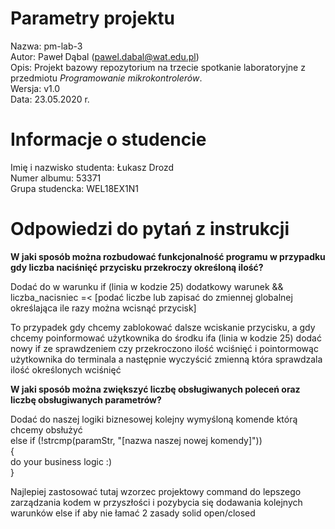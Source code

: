 # Parametry projektu

Nazwa: pm-lab-3  
Autor: Paweł Dąbal (pawel.dabal@wat.edu.pl)  
Opis: Projekt bazowy repozytorium na trzecie spotkanie laboratoryjne z przedmiotu _Programowanie mikrokontrolerów_.  
Wersja: v1.0  
Data: 23.05.2020 r.

# Informacje o studencie

Imię i nazwisko studenta: Łukasz Drozd<br/>
Numer albumu: 53371<br/>
Grupa studencka: WEL18EX1N1<br/>

# Odpowiedzi do pytań z instrukcji
<b>W jaki sposób można rozbudować funkcjonalność programu w przypadku gdy liczba naciśnięć przycisku przekroczy określoną ilość?</b>

Dodać do w warunku if (linia w kodzie 25) dodatkowy warunek && liczba_nacisniec =< [podać liczbe lub zapisać do zmiennej globalnej określająca ile razy można wcisnąć przycisk] 

To przypadek gdy chcemy zablokować dalsze wciskanie przycisku, a gdy chcemy poinformować użytkownika do środku ifa (linia w kodzie 25) dodać nowy if ze sprawdzeniem czy przekroczono ilość wciśnięć i pointormowąc użytkownika do terminala a następnie wyczyścić zmienną która sprawdzala ilość określonych wciśnięć

<b>W jaki sposób można zwiększyć liczbę obsługiwanych poleceń oraz liczbę obsługiwanych parametrów?</b>

Dodać do naszej logiki biznesowej kolejny wymyśloną komende którą chcemy obsłużyć 
<br/>
else if (!strcmp(paramStr, "[nazwa naszej nowej komendy]")) 
<br/>
{
    <br/>
    do your business logic :)
    <br/>
}
<br/>

Najlepiej zastosować tutaj wzorzec projektowy command do lepszego zarządzania kodem w przyszłości i pozybycia się dodawania kolejnych warunków else if aby nie łamać 2 zasady solid open/closed